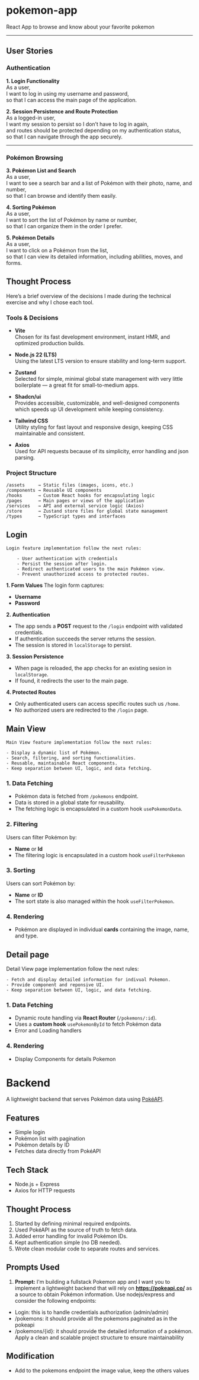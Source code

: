 # pokemon-app

React App to browse and know about your favorite pokemon

---

## User Stories

### Authentication

**1. Login Functionality**  
As a user,  
I want to log in using my username and password,  
so that I can access the main page of the application.

**2. Session Persistence and Route Protection**  
As a logged-in user,  
I want my session to persist so I don’t have to log in again,  
and routes should be protected depending on my authentication status,  
so that I can navigate through the app securely.

---

### Pokémon Browsing

**3. Pokémon List and Search**  
As a user,  
I want to see a search bar and a list of Pokémon with their photo, name, and number,  
so that I can browse and identify them easily.

**4. Sorting Pokémon**  
As a user,  
I want to sort the list of Pokémon by name or number,  
so that I can organize them in the order I prefer.

**5. Pokémon Details**  
As a user,  
I want to click on a Pokémon from the list,  
so that I can view its detailed information, including abilities, moves, and forms.

## Thought Process

Here’s a brief overview of the decisions I made during the technical exercise and why I chose each tool.

### Tools & Decisions

- **Vite**  
  Chosen for its fast development environment, instant HMR, and optimized production builds.

- **Node.js 22 (LTS)**  
  Using the latest LTS version to ensure stability and long-term support.

- **Zustand**  
  Selected for simple, minimal global state management with very little boilerplate — a great fit for small-to-medium apps.

- **Shadcn/ui**  
  Provides accessible, customizable, and well-designed components which speeds up UI development while keeping consistency.

- **Tailwind CSS**  
  Utility styling for fast layout and responsive design, keeping CSS maintainable and consistent.

- **Axios**  
  Used for API requests because of its simplicity, error handling and json parsing.

### Project Structure

    /assets     → Static files (images, icons, etc.)
    /components → Reusable UI components
    /hooks      → Custom React hooks for encapsulating logic
    /pages      → Main pages or views of the application
    /services   → API and external service logic (Axios)
    /store      → Zustand store files for global state management
    /types      → TypeScript types and interfaces

## Login

    Login feature implementation follow the next rules:

    	- User authentication with credentials
    	- Persist the session after login.
    	- Redirect authenticated users to the main Pokémon view.
    	- Prevent unauthorized access to protected routes.

**1. Form Values**
The login form captures:

- **Username**
- **Password**

**2. Authentication**

- The app sends a **POST** request to the `/login` endpoint with validated credentials.
- If authentication succeeds the server returns the session.
- The session is stored in `localStorage` to persist.

**3. Session Persistence**

- When page is reloaded, the app checks for an existing sesion in `localStorage`.
- If found, it redirects the user to the main page.

**4. Protected Routes**

- Only authenticated users can access specific routes such us `/home`.
- No authorized users are redirected to the `/login` page.

## Main View

    Main View feature implementation follow the next rules:

    - Display a dynamic list of Pokémon.
    - Search, filtering, and sorting functionalities.
    - Reusable, maintainable React components.
    - Keep separation between UI, logic, and data fetching.

### 1. **Data Fetching**

- Pokémon data is fetched from `/pokemons` endpoint.
- Data is stored in a global state for reusability.
- The fetching logic is encapsulated in a custom hook `usePokemonData`.

### 2. **Filtering**

Users can filter Pokémon by:

- **Name** or **Id**
- The filtering logic is encapsulated in a custom hook `useFilterPokemon`

### 3. **Sorting**

Users can sort Pokémon by:

- **Name** or **ID**
- The sort state is also managed within the hook `useFilterPokemon`.

### 4. **Rendering**

- Pokémon are displayed in individual **cards** containing the image, name, and type.

## Detail page

Detail View page implementation follow the next rules:

    - Fetch and display detailed information for indivual Pokemon.
    - Provide component and reponsive UI.
    - Keep separation between UI, logic, and data fetching.

### 1. **Data Fetching**

- Dynamic route handling via **React Router** (`/pokemons/:id`).
- Uses a **custom hook** `usePokemonById` to fetch Pokémon data
- Error and Loading handlers

### 4. **Rendering**

- Display Components for details Pokemon

# Backend

A lightweight backend that serves Pokémon data using [PokéAPI](https://pokeapi.co/).

## Features

- Simple login
- Pokémon list with pagination
- Pokémon details by ID
- Fetches data directly from PokéAPI

## Tech Stack

- Node.js + Express
- Axios for HTTP requests

## Thought Process

1. Started by defining minimal required endpoints.
2. Used PokéAPI as the source of truth to fetch data.
3. Added error handling for invalid Pokémon IDs.
4. Kept authentication simple (no DB needed).
5. Wrote clean modular code to separate routes and services.

## Prompts Used

1. **Prompt:**
   I'm building a fullstack Pokemon app and I want you to implement a lightweight backend that will rely on **https://pokeapi.co/** as a source to obtain Pokémon information. Use nodejs/express and consider the following endpoints:

- Login: this is to handle credentials authorization (admin/admin)
- /pokemons: it should provide all the pokemons paginated as in the pokeapi
- /pokemons/{id}: it should provide the detailed information of a pokémon.
  Apply a clean and scalable project structure to ensure maintainability

## Modification

- Add to the pokemons endpoint the image value, keep the others values
